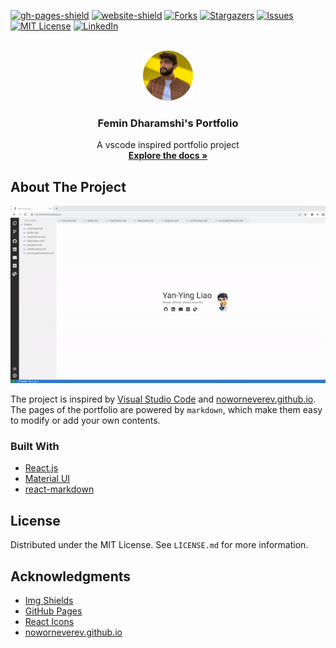 <div id="top"></div>

<!-- PROJECT SHIELDS -->
[![gh-pages-shield]][gh-pages-url]
[![website-shield]][website-url]
[![Forks][forks-shield]][forks-url]
[![Stargazers][stars-shield]][stars-url]
[![Issues][issues-shield]][issues-url]
[![MIT License][license-shield]][license-url]
[![LinkedIn][linkedin-shield]][linkedin-url]


<!-- PROJECT LOGO -->
<br />
<div align="center">
  <a href="https://github.com/noworneverev/react-vscode-portfolio">
    <img src="./src/static/favicon.png" alt="Logo" width="80" >
  </a>

<h3 align="center">Femin Dharamshi's Portfolio</h3>

  <p align="center">
    A vscode inspired portfolio project
    <br />
    <a href="https://github.com/noworneverev/react-vscode-portfolio/blob/main/README.md"><strong>Explore the docs »</strong></a>
  </p>
</div>

<!-- ABOUT THE PROJECT -->
## About The Project

[![Product Name Screen Shot][product-screenshot]](https://noworneverev.github.io/)

The project is inspired by [Visual Studio Code](https://github.com/microsoft/vscode) and [noworneverev.github.io](https://github.com/noworneverev/react-vscode-portfolio). The pages of the portfolio are powered by `markdown`, which make them easy to modify or add your own contents.

### Built With

* [React.js](https://reactjs.org/)
* [Material UI](https://github.com/mui/material-ui)
* [react-markdown](https://github.com/remarkjs/react-markdown)

<!-- LICENSE -->
## License

Distributed under the MIT License. See `LICENSE.md` for more information.

<!-- ACKNOWLEDGMENTS -->
## Acknowledgments

* [Img Shields](https://shields.io)
* [GitHub Pages](https://pages.github.com)
* [React Icons](https://react-icons.github.io/react-icons/search)
* [noworneverev.github.io](https://github.com/noworneverev/react-vscode-portfolio)

<!-- MARKDOWN LINKS & IMAGES -->
<!-- https://www.markdownguide.org/basic-syntax/#reference-style-links -->
[forks-shield]: https://img.shields.io/github/forks/fdharamshi/fdharamshi.github.io
[forks-url]: https://github.com/fdharamshi/fdharamshi.github.io/network/members
[stars-shield]: https://img.shields.io/github/stars/fdharamshi/fdharamshi.github.io
[stars-url]: https://github.com/fdharamshi/fdharamshi.github.io/stargazers
[issues-shield]: https://img.shields.io/github/issues/fdharamshi/fdharamshi.github.io
[issues-url]: https://github.com/noworneverev/react-vscode-portfolio/issues
[license-shield]: https://img.shields.io/github/license/fdharamshi/fdharamshi.github.io
[license-url]: https://github.com/fdharamshi/fdharamshi.github.io/blob/master/LICENSE.md
[linkedin-shield]: https://img.shields.io/badge/-LinkedIn-black.svg?style=flat&logo=linkedin&colorB=555
[linkedin-url]: https://www.linkedin.com/in/femindharamshi/
[product-screenshot]: ./src/static/screenshot.gif
[gh-pages-shield]: https://img.shields.io/github/deployments/fdharamshi/fdharamshi.github.io/github-pages
[gh-pages-url]: https://github.com/fdharamshi/fdharamshi.github.io/deployments
[website-shield]:https://img.shields.io/website?url=https%3A%2F%2Fwww.femindharamshi.com%2F
[website-url]: https://www.femindharamshi.com/